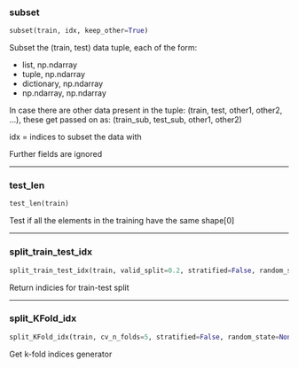 ### subset


```python
subset(train, idx, keep_other=True)
```


Subset the (train, test) data tuple, each of the form:
- list, np.ndarray
- tuple, np.ndarray
- dictionary, np.ndarray
- np.ndarray, np.ndarray

In case there are other data present in the tuple:
(train, test, other1, other2, ...), these get passed on as:
(train_sub, test_sub, other1, other2)

idx = indices to subset the data with

Further fields are ignored

----

### test_len


```python
test_len(train)
```


Test if all the elements in the training have the same shape[0]

----

### split_train_test_idx


```python
split_train_test_idx(train, valid_split=0.2, stratified=False, random_state=None)
```


Return indicies for train-test split

----

### split_KFold_idx


```python
split_KFold_idx(train, cv_n_folds=5, stratified=False, random_state=None)
```


Get k-fold indices generator
